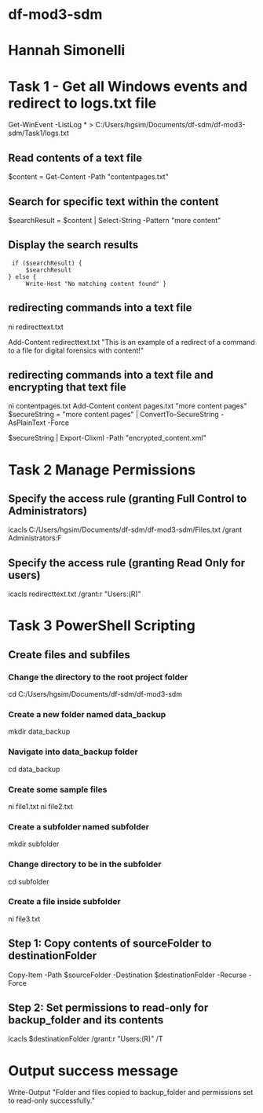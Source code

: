 # df-mod3-sdm

# Hannah Simonelli

# Task 1 - Get all Windows events and redirect to logs.txt file
Get-WinEvent -ListLog * > C:/Users/hgsim/Documents/df-sdm/df-mod3-sdm/Task1/logs.txt

## Read contents of a text file
$content = Get-Content -Path "contentpages.txt"

## Search for specific text within the content
$searchResult = $content | Select-String -Pattern "more content"


## Display the search results
     if ($searchResult) {
         $searchResult
    } else {
         Write-Host "No matching content found" }
        
## redirecting commands into a text file

ni redirecttext.txt

Add-Content redirecttext.txt "This is an example of a redirect of a command to a file for digital forensics with content!"

## redirecting commands into a text file and encrypting that text file 
ni contentpages.txt
Add-Content content pages.txt "more content pages"
$secureString = "more content pages" | ConvertTo-SecureString -AsPlainText -Force

$secureString | Export-Clixml -Path "encrypted_content.xml"

# Task 2 Manage Permissions

## Specify the access rule (granting Full Control to Administrators)
icacls C:/Users/hgsim/Documents/df-sdm/df-mod3-sdm/Files.txt /grant Administrators:F

## Specify the access rule (granting Read Only for users) 
icacls redirecttext.txt /grant:r "Users:(R)"

# Task 3 PowerShell Scripting
## Create files and subfiles 
### Change the directory to the root project folder
cd C:/Users/hgsim/Documents/df-sdm/df-mod3-sdm

### Create a new folder named data_backup
mkdir data_backup

### Navigate into data_backup folder
cd data_backup

### Create some sample files
ni file1.txt
ni file2.txt

### Create a subfolder named subfolder
mkdir subfolder

### Change directory to be in the subfolder
cd subfolder

### Create a file inside subfolder
ni file3.txt

## Step 1: Copy contents of sourceFolder to destinationFolder
Copy-Item -Path $sourceFolder -Destination $destinationFolder -Recurse -Force

## Step 2: Set permissions to read-only for backup_folder and its contents

icacls $destinationFolder /grant:r "Users:(R)" /T

# Output success message
Write-Output "Folder and files copied to backup_folder and permissions set to read-only successfully."




